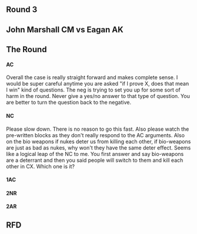 ## Round 3
## John Marshall CM vs Eagan AK

## The Round

#### AC
Overall the case is really straight forward and makes complete sense.  I would be super careful anytime you are asked "if I prove X, does that mean I win" kind of questions.  The neg is trying to set you up for some sort of harm in the round.  Never give a yes/no answer to that type of question.  You are better to turn the question back to the negative.

#### NC
Please slow down.  There is no reason to go this fast.  Also please watch the pre-written blocks as they don't really respond to the AC arguments.  Also on the bio weapons if nukes deter us from killing each other, if bio-weapons are just as bad as nukes, why won't they have the same deter effect.  Seems like a logical leap of the NC to me.  You first answer and say bio-weapons are a deterrant and then you said people will switch to them and kill each other in CX.  Which one is it?

#### 1AC


#### 2NR


#### 2AR


## RFD




